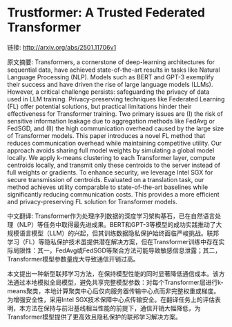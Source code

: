 # Trustformer: A Trusted Federated Transformer

链接: http://arxiv.org/abs/2501.11706v1

原文摘要:
Transformers, a cornerstone of deep-learning architectures for sequential
data, have achieved state-of-the-art results in tasks like Natural Language
Processing (NLP). Models such as BERT and GPT-3 exemplify their success and
have driven the rise of large language models (LLMs). However, a critical
challenge persists: safeguarding the privacy of data used in LLM training.
Privacy-preserving techniques like Federated Learning (FL) offer potential
solutions, but practical limitations hinder their effectiveness for Transformer
training. Two primary issues are (I) the risk of sensitive information leakage
due to aggregation methods like FedAvg or FedSGD, and (II) the high
communication overhead caused by the large size of Transformer models.
  This paper introduces a novel FL method that reduces communication overhead
while maintaining competitive utility. Our approach avoids sharing full model
weights by simulating a global model locally. We apply k-means clustering to
each Transformer layer, compute centroids locally, and transmit only these
centroids to the server instead of full weights or gradients. To enhance
security, we leverage Intel SGX for secure transmission of centroids. Evaluated
on a translation task, our method achieves utility comparable to
state-of-the-art baselines while significantly reducing communication costs.
This provides a more efficient and privacy-preserving FL solution for
Transformer models.

中文翻译:
Transformer作为处理序列数据的深度学习架构基石，已在自然语言处理（NLP）等任务中取得最先进成果。BERT和GPT-3等模型的成功实践推动了大规模语言模型（LLM）的兴起，但其训练数据隐私保护始终面临严峻挑战。联邦学习（FL）等隐私保护技术虽提供潜在解决方案，但在Transformer训练中存在实际局限性：其一，FedAvg或FedSGD等聚合方法可能导致敏感信息泄露；其二，Transformer模型参数量庞大导致通信开销过高。

本文提出一种新型联邦学习方法，在保持模型性能的同时显著降低通信成本。该方法通过本地模拟全局模型，避免共享完整模型参数：对每个Transformer层进行k-means聚类，本地计算聚类中心后仅向服务器传输中心点而非完整权重或梯度。为增强安全性，采用Intel SGX技术保障中心点传输安全。在翻译任务上的评估表明，本方法在保持与前沿基线相当性能的前提下，通信开销大幅降低，为Transformer模型提供了更高效且隐私保护的联邦学习解决方案。
